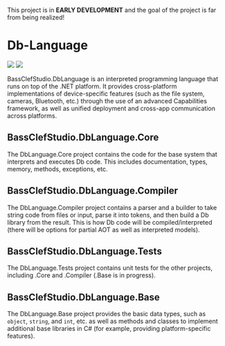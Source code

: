 This project is in **EARLY DEVELOPMENT** and the goal of the project is far from being realized!

# Db-Language
![](https://github.com/bassclefstudio/Db-Language/workflows/.NET%20Core%20Build,%20Test,%20and%20Pack/badge.svg)
![](https://github.com/bassclefstudio/Db-Language/workflows/.NET%20Core%20Build%20and%20Test/badge.svg)

BassClefStudio.DbLanguage is an interpreted programming language that runs on top of the .NET platform. It provides cross-platform implementations of device-specific features (such as the file system, cameras, Bluetooth, etc.) through the use of an advanced Capabilities framework, as well as unified deployment and cross-app communication across platforms.

## BassClefStudio.DbLanguage.Core
The DbLanguage.Core project contains the code for the base system that interprets and executes Db code. This includes documentation, types, memory, methods, exceptions, etc.

## BassClefStudio.DbLanguage.Compiler
The DbLanguage.Compiler project contains a parser and a builder to take string code from files or input, parse it into tokens, and then build a Db library from the result. This is how Db code will be compiled/interpreted (there will be options for partial AOT as well as interpreted models).

## BassClefStudio.DbLanguage.Tests
The DbLanguage.Tests project contains unit tests for the other projects, including .Core and .Compiler (.Base is in progress).

## BassClefStudio.DbLanguage.Base
The DbLanguage.Base project provides the basic data types, such as `object`, `string`, and `int`, etc. as well as methods and classes to implement additional base libraries in C# (for example, providing platform-specific features).

